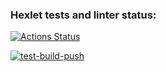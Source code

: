 ### Hexlet tests and linter status:
[![Actions Status](https://github.com/PaulFirst/devops-for-programmers-project-lvl1/workflows/hexlet-check/badge.svg)](https://github.com/PaulFirst/devops-for-programmers-project-lvl1/actions)

[![test-build-push](https://github.com/PaulFirst/devops-for-programmers-project-lvl1/actions/workflows/push.yml/badge.svg)](https://github.com/PaulFirst/devops-for-programmers-project-lvl1/actions/workflows/push.yml)
